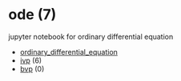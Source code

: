 # ode (7)
jupyter notebook for ordinary differential equation

+ [ordinary_differential_equation](ordinary_differential_equation.ipynb)
+ [ivp](ivp/README.md) (6)
+ [bvp](bvp/README.md) (0)
